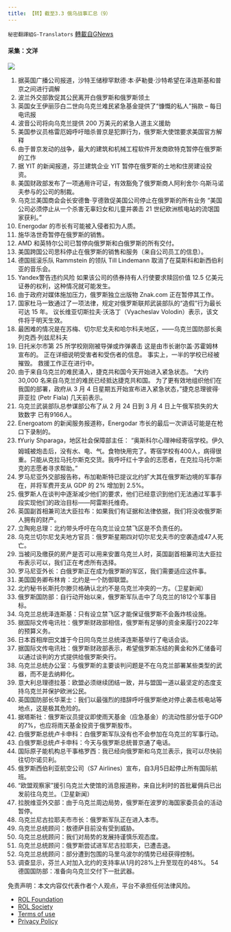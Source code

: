 ```yaml
---
title: 【转】截至3.3 俄乌战事汇总（9）
---
```

`秘密翻譯組G-Translators` [轉載自GNews](https://gnews.org/zh-hans/2106827/)

#### 采集：文洋
![](https://assets.gnews.org/wp-content/uploads/2022/03/16464120831.png)
1. 据英国广播公司报道，沙特王储穆罕默德·本·萨勒曼·沙特希望在泽连斯基和普京之间进行调解
2. 波兰外交部敦促其公民离开白俄罗斯和俄罗斯领土
3. 英国女王伊丽莎白二世向乌克兰难民紧急基金提供了“慷慨的私人”捐款 – 每日电讯报
4. 波音公司将向乌克兰提供 200 万美元的紧急人道主义援助
5. 美国参议员格雷厄姆呼吁暗杀普京是犯罪行为，俄罗斯大使馆要求美国官方解释
6. 由于普京发动的战争，最大的建筑和机械工程软件开发商欧特克暂停在俄罗斯的工作
7. 据 YIT 的新闻报道，芬兰建筑企业 YIT 暂停在俄罗斯的土地和住房建设投资。
8. 美国财政部发布了一项通用许可证，有效豁免了俄罗斯商人阿利舍尔·乌斯马诺夫参与的公司的制裁。
9. 乌克兰美国商会会长安德鲁·亨德敦促美国公司停止在俄罗斯的所有业务
“美国公司必须停止从一个杀害无辜妇女和儿童并袭击 21 世纪欧洲核电站的流氓国家获利。”
10. Energodar 的市长有可能被入侵者扣为人质。
11. 施华洛世奇暂停在俄罗斯的销售。
12. AMD 和英特尔公司已暂停向俄罗斯和白俄罗斯的所有交付。
13. 美国跨国公司思科停止在俄罗斯的销售和服务（来自公司员工的信息）。
14. 德国摇滚乐队 Rammstein 的领队 Till Lindemann 取消了在莫斯科和新西伯利亚的音乐会。
15. Yandex警告违约风险
如果该公司的债券持有人行使要求赎回价值 12.5 亿美元证券的权利，这种情况就可能发生。
16. 由于政府对媒体施加压力，俄罗斯独立出版物 Znak.com 正在暂停其工作。
17. 国家杜马一致通过了一项法律，规定对俄罗斯联邦武装部队的“造假”行为最长可达 15 年。
议长维亚切斯拉夫·沃洛丁（Vyacheslav Volodin）表示，该文件将于明天生效。
18. 最困难的情况是在苏梅、切尔尼戈夫和哈尔科夫地区，——乌克兰国防部长奥列克西·列兹尼科夫
19. 日托米尔市第 25 所学校刚刚被导弹或炸弹袭击
这是由市长谢尔盖·苏霍姆林宣布的。 正在详细说明受害者和受伤者的信息。 事实上，一半的学校已经被摧毁。 救援工作正在进行中。
20. 由于来自乌克兰的难民涌入，捷克共和国今天开始进入紧急状态。
“大约 30,000 名来自乌克兰的难民已经抵达捷克共和国。 为了更有效地组织他们在我国的部署，政府从 3 月 4 日星期五开始宣布进入紧急状态，”捷克总理彼得·菲亚拉 (Petr Fiala) 几天前表示。
21. 乌克兰武装部队总参谋部公布了从 2 月 24 日到 3 月 4 日上午俄军损失的大致数字
已有9166人。
22. Energoatom 的新闻服务报道称，Energodar 市长的最后一次讲话可能是在枪口下录制的。
23. ❗Yuriy Shparaga，地区社会保障部主任：
“奥斯科尔心理神经寄宿学校。伊久姆城被炮击后，没有水、电、气。食物快用完了。寄宿学校有400人，病得很重。只能从克拉马托尔斯克交货。我呼吁红十字会的志愿者，在克拉马托尔斯克的志愿者寻求帮助。”
24. 罗马尼亚外交部报告称，布加勒斯特已提议北约扩大其在俄罗斯边境的军事存在，并将军费开支从 GDP 的 2% 增加到 2.5%。
25. 俄罗斯人在谈判中逐渐减少他们的要求，他们已经意识到他们无法通过军事手段实现他们的政治目标——阿雷斯托维奇。
26. 英国副首相兼司法大臣拉布：如果我们有证据和法律依据，我们将没收俄罗斯人拥有的财产。
27. 立陶宛总理：北约带头呼吁在乌克兰设立禁飞区是不负责任的。
28. 乌克兰切尔尼戈夫地方官员：俄罗斯星期四对切尔尼戈夫市的空袭造成47人死亡。
29. 当被问及缴获的房产是否可以用来安置乌克兰人时，英国副首相兼司法大臣拉布表示可以，我们正在考虑所有选择。
30. 罗马尼亚外长：白俄罗斯正在成为俄罗斯的军区，我们需要适应这件事。
31. 美国国务卿布林肯：北约是一个防御联盟。
32. 北约秘书长斯托尔滕贝格确认北约不是乌克兰冲突的一方。（卫星新闻）
33. 俄罗斯国防部：自行动开始以来，俄罗斯军队击中了乌克兰的1812个军事目标。
34. 乌克兰总统泽连斯基：只有设立禁飞区才能保证俄罗斯不会轰炸核设施。
35. 据国际文传电讯社：俄罗斯财政部相信，俄罗斯有足够的资金来履行2022年的预算义务。
36. 日本首相岸田文雄于今日同乌克兰总统泽连斯基举行了电话会谈。
37. 据国际文传电讯社：俄罗斯财政部表示，希望俄罗斯冻结的黄金和外汇储备可以通过谈判的方式提供给俄罗斯央行。
38. 乌克兰总统办公室：与俄罗斯的主要谈判问题是不在乌克兰部署某些类型的武器，而不是去纳粹化。
39. 意大利总理德拉基：欧盟必须继续团结一致，并与盟国一道以最坚定的态度支持乌克兰并保护欧洲公民。
40. 英国国防部长华莱士：我们以最强烈的措辞呼吁俄罗斯绝对停止袭击核电站等地点，这是极其危险的。
41. 据塔斯社：俄罗斯议员提议即使雨天基金（应急基金）的流动性部分低于GDP的7%，也应将雨天基金投资于俄罗斯股市。
42. 白俄罗斯总统卢卡申科：白俄罗斯军队没有也不会参加在乌克兰的军事行动。
43. 白俄罗斯总统卢卡申科：今天与俄罗斯总统普京通了电话。
44. 国际原子能机构总干事格罗西：我已经向俄罗斯和乌克兰表示，我可以尽快前往切尔诺贝利。
45. 俄罗斯西伯利亚航空公司（S7 Airlines）宣布，自3月5日起停止所有国际航班。
46. “欧盟观察家”援引乌克兰大使馆的消息报道称，来自比利时的首批雇佣兵已出发前往乌克兰。（卫星新闻）
47. 拉脱维亚外交部：由于乌克兰周边局势，俄罗斯在波罗的海国家委员会的活动暂停。
48. 乌克兰尼古拉耶夫市市长：俄罗斯军队正在进入本市。
49. 乌克兰总统顾问：敖德萨目前没有受到威胁。
50. 乌克兰总统顾问：我们对局势的发展持谨慎乐观态度。
51. 乌克兰总统顾问：俄罗斯尝试进军尼古拉耶夫，已遭击退。
52. 乌克兰总统顾问：部分遭到包围的马里乌波尔的情势已经获得控制。
53. 调查显示，芬兰人对加入北约的支持率从1月的28%上升至现在的48%。
54 德国国防部：准备向乌克兰交付下一批武器。


 

免责声明：本文内容仅代表作者个人观点，平台不承担任何法律风险。

- [ROL Foundation](https://rolfoundation.org/)
- [ROL Society](https://rolsociety.org/)
- [Terms of use](https://gnews.org/terms-of-use-3/)
- [Privacy Policy](https://gnews.org/privacy-policy/)
